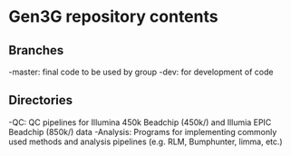 # Gen3G repository contents

## Branches
-master: final code to be used by group
-dev: for development of code

## Directories
-QC: QC pipelines for Illumina 450k Beadchip (450k/) and Illumia EPIC Beadchip (850k/) data
-Analysis: Programs for implementing commonly used methods and analysis pipelines (e.g. RLM, Bumphunter, limma, etc.)
